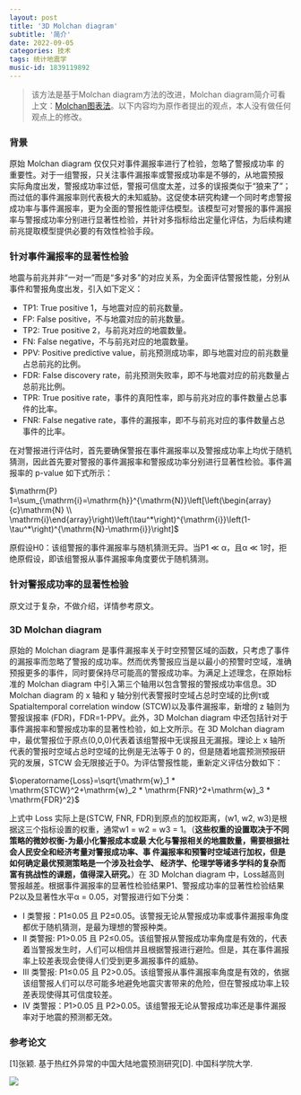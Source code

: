 ```yaml
---
layout: post
title: '3D Molchan diagram'
subtitle: '简介'
date: 2022-09-05
categories: 技术
tags: 统计地震学
music-id: 1839119892
---
```


> 该方法是基于Molchan diagram方法的改进，Molchan diagram简介可看上文：[Molchan图表法](https://baozi.run/2022/08/30/Molchan%E5%9B%BE%E8%A1%A8%E6%B3%95.html)。以下内容均为原作者提出的观点，本人没有做任何观点上的修改。

### 背景

原始 Molchan diagram 仅仅只对事件漏报率进行了检验，忽略了警报成功率 的重要性。对于一组警报，只关注事件漏报率或警报成功率是不够的，从地震预报 实际角度出发，警报成功率过低，警报可信度太差，过多的误报类似于“狼来了”； 而过低的事件漏报率则代表极大的未知威胁。这促使本研究构建一个同时考虑警报 成功率与事件漏报率，更为全面的警报性能评估模型。该模型可对警报的事件漏报 率与警报成功率分别进行显著性检验，并针对多指标给出定量化评估，为后续构建 前兆提取模型提供必要的有效性检验手段。

### 针对事件漏报率的显著性检验

地震与前兆并非“一对一”而是“多对多”的对应关系，为全面评估警报性能，分别从事件和警报角度出发，引入如下定义：
* TP1: True positive 1，与地震对应的前兆数量。
* FP: False positive，不与地震对应的前兆数量。
* TP2: True positive 2，与前兆对应的地震数量。
* FN: False negative，不与前兆对应的地震数量。
* PPV: Positive predictive value，前兆预测成功率，即与地震对应的前兆数量占总前兆的比例。
* FDR: False discovery rate，前兆预测失败率，即不与地震对应的前兆数量占总前兆比例。
* TPR: True positive rate，事件的真阳性率，即与前兆对应的事件数量占总事件的比率。
* FNR: False negative rate，事件的漏报率，即不与前兆对应的事件数量占总事件的比率。

在对警报进行评估时，首先要确保警报在事件漏报率以及警报成功率上均优于随机猜测，因此首先要对警报的事件漏报率和警报成功率分别进行显著性检验。事件漏报率的 p-value 如下式所示：

$\mathrm{P} 1=\sum_{\mathrm{i}=\mathrm{h}}^{\mathrm{N}}\left[\left(\begin{array}{c}\mathrm{N} \\ \mathrm{i}\end{array}\right)\left(\tau^*\right)^{\mathrm{i}}\left(1-\tau^*\right)^{\mathrm{N}-\mathrm{i}}\right]$

原假设H0：该组警报的事件漏报率与随机猜测无异。当P1 ≪ α，且α ≪ 1时，拒绝原假设，即该组警报从事件漏报率角度要优于随机猜测。

### 针对警报成功率的显著性检验

原文过于复杂，不做介绍，详情参考原文。

### 3D Molchan diagram

原始的 Molchan diagram 是事件漏报率关于时空预警区域的函数，只考虑了事件的漏报率而忽略了警报的成功率。然而优秀警报应当是以最小的预警时空域，准确预报更多的事件，同时要保持尽可能高的警报成功率。为满足上述理念，在原始标准的 Molchan diagram 中引入第三个轴用以包含警报的警报成功率信息。3D Molchan diagram 的 x 轴和 y 轴分别代表警报时空域占总时空域的比例τ或 Spatialtemporal correlation window (STCW)以及事件漏报率，新增的 z 轴则为警报误报率 (FDR)，FDR=1-PPV。此外，3D Molchan diagram 中还包括针对于事件漏报率和警报成功率的显著性检验，如上文所示。在 3D Molchan diagram 中，最优警报位于原点(0,0,0)代表着该组警报中无误报且无漏报。理论上 x 轴所代表的警报时空域占总时空域的比例是无法等于 0 的，但是随着地震预测预报研究的发展，STCW 会无限接近于0。为评估警报性能，重新定义评估分数如下：

$\operatorname{Loss}=\sqrt{\mathrm{w}_1 * \mathrm{STCW}^2+\mathrm{w}_2 * \mathrm{FNR}^2+\mathrm{w}_3 * \mathrm{FDR}^2}$

上式中 Loss 实际上是(STCW, FNR, FDR)到原点的加权距离，(w1, w2, w3)是根据这三个指标设置的权重，通常w1 = w2 = w3 = 1。（**这些权重的设置取决于不同策略的微妙权衡-为最小化警报成本或最 大化与警报相关的地震数量，需要根据社会人民安全和经济考量对警报成功率、事 件漏报率和预警时空域进行加权，但是如何确定最优预测策略是一个涉及社会学、 经济学、伦理学等诸多学科的复杂而富有挑战性的课题，值得深入研究。**）在 3D Molchan diagram 中，Loss越高则警报越差。根据事件漏报率的显著性检验结果P1、警报成功率的显著性检验结果P2以及显著性水平α = 0.05，对警报进行如下分类：
* I 类警报：P1≤0.05 且 P2≤0.05。该警报无论从警报成功率或事件漏报率角度都优于随机猜测，是最为理想的警报种类。
* II 类警报: P1>0.05 且 P2≤0.05。该组警报从警报成功率角度是有效的，代表着当警报发生时，人们可以相信并且根据警报进行避险。但是，其在事件漏报率上较差表现会使得人们受到更多漏报事件的威胁。
* III 类警报: P1≤0.05 且 P2>0.05。该组警报从事件漏报率角度是有效的，依据该组警报人们可以尽可能多地避免地震灾害带来的危险，但在警报成功率上较差表现使得其可信度较差。
* IV 类警报：P1>0.05 且 P2>0.05。该组警报无论从警报成功率还是事件漏报率对于地震的预测都无效。

### 参考论文

[1]张颖. 基于热红外异常的中国大陆地震预测研究[D]. 中国科学院大学.

![](https://lz.sinaimg.cn/nmw690/ebeef3aaly3h5vsnxdv9dj20w01kw17t.jpg)